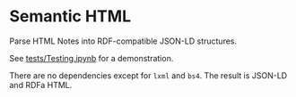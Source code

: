 # Semantic HTML

Parse HTML Notes into RDF-compatible JSON-LD structures.

See [tests/Testing.ipynb](tests/Testing.ipynb) for a demonstration.

There are no dependencies except for `lxml` and `bs4`. The result is JSON-LD and RDFa HTML.
